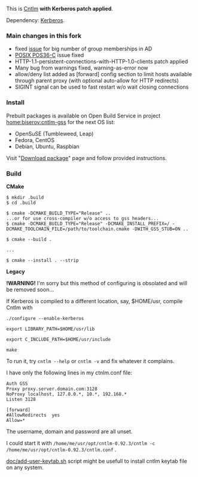 This is [Cntlm](http://cntlm.sourceforge.net/) **with Kerberos patch applied**.

Dependency: [Kerberos](http://web.mit.edu/kerberos/).

### Main changes in this fork
* fixed [issue](https://github.com/metaphox/cntlm-gss/issues/2) for big number of group memberships in AD
* [POSIX POS36-C](https://wiki.sei.cmu.edu/confluence/display/c/POS36-C.+Observe+correct+revocation+order+while+relinquishing+privileges) issue fixed
* HTTP-1.1-persistent-connections-with-HTTP-1.0-clients patch applied
* Many bug from warnings fixed, warning-as-error now
* allow/deny list added as [forward] config section to limit hosts available through parent proxy (with optional auto-allow for HTTP redirects)
* SIGINT signal can be used to fast restart w/o wait closing connections

### Install
Prebuilt packages is available on Open Build Service in project [home:biserov:cntlm-gss](https://build.opensuse.org/package/show/home:biserov:cntlm-gss/cntlm) for the next OS list:
* OpenSuSE (Tumbleweed, Leap)
* Fedora, CentOS
* Debian, Ubuntu, Raspbian

Visit "[Download package](https://software.opensuse.org//download.html?project=home%3Abiserov%3Acntlm-gss&package=cntlm)" page and follow provided instructions.

### Build
**CMake**
```
$ mkdir .build
$ cd .build

$ cmake -DCMAKE_BUILD_TYPE="Release" ..
...or for use cross-compiler w/o access to gss headers...
$ cmake -DCMAKE_BUILD_TYPE="Release" -DCMAKE_INSTALL_PREFIX=/ -DCMAKE_TOOLCHAIN_FILE=/path/to/toolchain.cmake -DWITH_GSS_STUB=ON ..

$ cmake --build .

...

$ cmake --install . --strip
```

**Legacy**

**!WARNING!** I'm sorry but this method of configuring is obsolated and will be removed soon...

If Kerberos is compiled to a different location, say, $HOME/usr, compile Cntlm with

```
./configure --enable-kerberos

export LIBRARY_PATH=$HOME/usr/lib

export C_INCLUDE_PATH=$HOME/usr/include

make
```

To run it, try `cntlm --help` or `cntlm -v` and fix whatever it complains.

I have only the following lines in my ctnlm.conf file:

```
Auth GSS
Proxy proxy.server.domain.com:3128
NoProxy localhost, 127.0.0.*, 10.*, 192.168.*
Listen 3128

[forward]
#AllowRedirects  yes
Allow=*
```

The username, domain and password are all unset.

I could start it with `/home/me/usr/opt/cntlm-0.92.3/cntlm -c /home/me/usr/opt/cntlm-0.92.3/cntlm.conf` .

[doc/add-user-keytab.sh](doc/add-user-keytab.sh) script might be usefull to install cntlm keytab file on any system.
